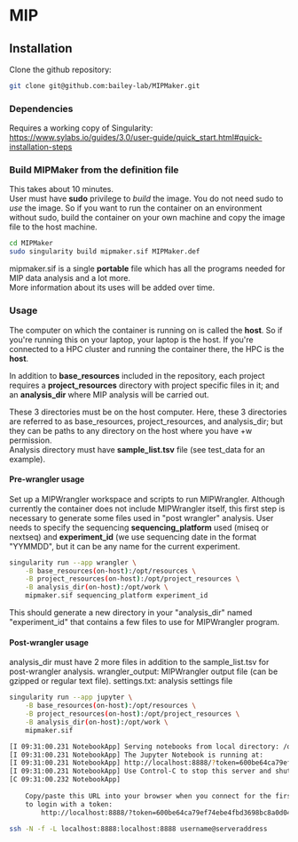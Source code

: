 MIP
=========
## Installation
Clone the github repository:
```bash
git clone git@github.com:bailey-lab/MIPMaker.git
```
### Dependencies
Requires a working copy of Singularity: https://www.sylabs.io/guides/3.0/user-guide/quick_start.html#quick-installation-steps
### Build MIPMaker from the definition file 
This takes  about 10 minutes.  
User must have **sudo** privilege to _build_ the image. You do not need sudo to _use_ the image. So if you want to run the container on an environment without sudo, build the container on your own machine and copy the image file to the host machine.
```bash
cd MIPMaker
sudo singularity build mipmaker.sif MIPMaker.def
```
mipmaker.sif is a single **portable** file which has all the programs needed for MIP data analysis and a lot more.  
More information about its uses will be added over time.
### Usage
The computer on which the container is running on is called the **host**. So if you're running this on your laptop, your laptop is the host. If you're connected to a HPC cluster and running the container there, the HPC is the **host**.  

In addition to **base_resources** included in the repository, each project requires a **project_resources** directory with project specific files in it; and an **analysis_dir** where MIP analysis will be carried out.  

These 3 directories must be on the host computer. Here, these 3 directories are referred to as base_resources, project_resources, and analysis_dir; but they can be paths to any directory on the host where you have +w permission.  
Analysis directory must have **sample_list.tsv** file (see test_data for an example).
#### Pre-wrangler usage
Set up a MIPWrangler workspace and scripts to run MIPWrangler. Although currently the container does not include MIPWrangler itself, this  first step is necessary to generate some files used in "post wrangler" analysis. User needs to specify the sequencing **sequencing_platform** used (miseq or nextseq) and **experiment_id** (we use sequencing date in the format "YYMMDD", but it can be any name for the current experiment.
```bash
singularity run --app wrangler \
    -B base_resources(on-host):/opt/resources \
    -B project_resources(on-host):/opt/project_resources \
    -B analysis_dir(on-host):/opt/work \
    mipmaker.sif sequencing_platform experiment_id
```
This should generate a new directory in your "analysis_dir" named "experiment_id" that contains a few files to use for MIPWrangler program.
#### Post-wrangler usage
analysis_dir must have 2 more files in addition to the sample_list.tsv for post-wrangler analysis.
wrangler_output: MIPWrangler output file (can be gzipped or regular text file).
settings.txt: analysis settings file
```bash
singularity run --app jupyter \
    -B base_resources(on-host):/opt/resources \
    -B project_resources(on-host):/opt/project_resources \
    -B analysis_dir(on-host):/opt/work \
    mipmaker.sif
```
```bash
[I 09:31:00.231 NotebookApp] Serving notebooks from local directory: /opt
[I 09:31:00.231 NotebookApp] The Jupyter Notebook is running at:
[I 09:31:00.231 NotebookApp] http://localhost:8888/?token=600be64ca79ef74ebe4fbd3698bc8a0d049e01d4e28b30ec
[I 09:31:00.231 NotebookApp] Use Control-C to stop this server and shut down all kernels (twice to skip confirmation).
[C 09:31:00.232 NotebookApp] 
    
    Copy/paste this URL into your browser when you connect for the first time,
    to login with a token:
        http://localhost:8888/?token=600be64ca79ef74ebe4fbd3698bc8a0d049e01d4e28b30ec
```

```bash
ssh -N -f -L localhost:8888:localhost:8888 username@serveraddress
```

